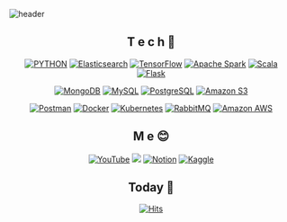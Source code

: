 <!--
**KYUSEONGHAN/KYUSEONGHAN** is a ✨ _special_ ✨ repository because its `README.md` (this file) appears on your GitHub profile.

Here are some ideas to get you started:

- 🔭 I’m currently working on ...
- 🌱 I’m currently learning ...
- 👯 I’m looking to collaborate on ...
- 🤔 I’m looking for help with ...
- 💬 Ask me about ...
- 📫 How to reach me: ...
- 😄 Pronouns: ...
- ⚡ Fun fact: ...
-->

![header](https://capsule-render.vercel.app/api?type=wave&color=auto&height=200&section=header&text=HANKYUSEONG%20&fontSize=50)

<div align=center>
  
## T e c h 👀
[![PYTHON](https://img.shields.io/badge/Python-3776AB?style=flat-square&logo=Python&logoColor=white)](https://github.com/KYUSEONGHAN/Development)
[![Elasticsearch](https://img.shields.io/badge/Elasticsearch-005571?style=flat-square&logo=Elasticsearch&logoColor=white)](https://github.com/KYUSEONGHAN)
[![TensorFlow](https://img.shields.io/badge/TensorFlow-FF6F00?style=flat-square&logo=TensorFlow&logoColor=white)](https://github.com/KYUSEONGHAN)
[![Apache Spark](https://img.shields.io/badge/Apache_Spark-E25A1C?style=flat-square&logo=Apache_Spark&logoColor=white)](https://github.com/KYUSEONGHAN)
[![Scala](https://img.shields.io/badge/Scala-DC322F?style=flat-square&logo=Scala&logoColor=white)](https://github.com/KYUSEONGHAN)
[![Flask](https://img.shields.io/badge/Flask-000000?style=flat-square&logo=Flask&logoColor=white)](https://github.com/KYUSEONGHAN)
  
[![MongoDB](https://img.shields.io/badge/MongoDB-47A248?style=flat-square&logo=MongoDB&logoColor=white)](https://github.com/KYUSEONGHAN)
[![MySQL](https://img.shields.io/badge/MySQL-4479A1?style=flat-square&logo=MySQL&logoColor=white)](https://github.com/KYUSEONGHAN)
[![PostgreSQL](https://img.shields.io/badge/PostgreSQL-4169E1?style=flat-square&logo=PostgreSQL&logoColor=white)](https://github.com/KYUSEONGHAN)
[![Amazon S3](https://img.shields.io/badge/Amazon_S3-569A31?style=flat-square&logo=Amazon_S3&logoColor=white)](https://github.com/KYUSEONGHAN)
  
[![Postman](https://img.shields.io/badge/Postman-FF6C37?style=flat-square&logo=Postman&logoColor=white)](https://github.com/KYUSEONGHAN)
[![Docker](https://img.shields.io/badge/Docker-2496ED?style=flat-square&logo=Docker&logoColor=white)](https://github.com/KYUSEONGHAN)
[![Kubernetes](https://img.shields.io/badge/Kubernetes-326CE5?style=flat-square&logo=Kubernetes&logoColor=white)](https://github.com/KYUSEONGHAN)
[![RabbitMQ](https://img.shields.io/badge/RabbitMQ-FF6600?style=flat-square&logo=RabbitMQ&logoColor=white)](https://github.com/KYUSEONGHAN)
[![Amazon AWS](https://img.shields.io/badge/Amazon_AWS-569A31?style=flat-square&logo=Amazon_AWS&logoColor=white)](https://github.com/KYUSEONGHAN)

## M e 😊
[![YouTube](https://img.shields.io/badge/YouTube-FF0000?style=flat-square&logo=YouTube&logoColor=white)](https://github.com/KYUSEONGHAN)
<a href="https://velog.io/@cosmos"><img src="https://img.shields.io/badge/velog-1DBF73?style=flat-square&logo=Vimeo&logoColor=white"/></a>
[![Notion](https://img.shields.io/badge/Notion-000000?style=flat-square&logo=Notion&logoColor=white)](https://www.notion.so/2021-7f1b67f9cf714d7abf18eed341d9a53a)
[![Kaggle](https://img.shields.io/badge/Kaggle-20BEFF?style=flat-square&logo=Kaggle&logoColor=white)](https://www.kaggle.com/hankyuseong)

## Today 📩
[![Hits](https://hits.seeyoufarm.com/api/count/incr/badge.svg?url=https%3A%2F%2Fgithub.com%2FKYUSEONGHAN&count_bg=%2379C83D&title_bg=%23555555&icon=&icon_color=%23E7E7E7&title=hits&edge_flat=false)](https://hits.seeyoufarm.com)
